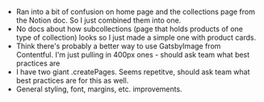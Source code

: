 <!-- Notes -->

 - Ran into a bit of confusion on home page and the collections page from the Notion doc. So I just combined them into one. 
 - No docs about how subcollections (page that holds products of one type of collection) looks so I just made a simple one with product cards. 
 - Think there's probably a better way to use GatsbyImage from Contentful. I'm just pulling in 400px ones - should ask team what best practices are
 - I have two giant .createPages. Seems repetitve, should ask team what best practices are for this as well. 
 - General styling, font, margins, etc. improvements. 
